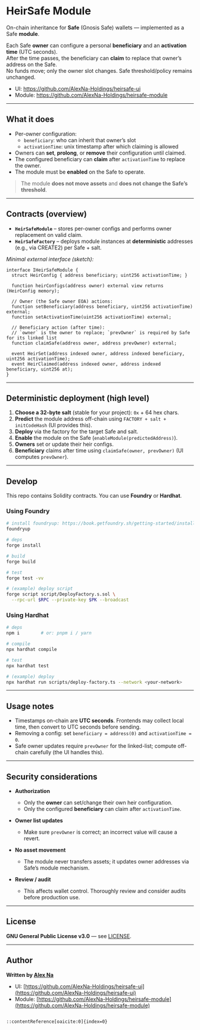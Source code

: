 
# HeirSafe Module

On-chain inheritance for **Safe** (Gnosis Safe) wallets — implemented as a Safe **module**.

Each Safe **owner** can configure a personal **beneficiary** and an **activation time** (UTC seconds).  
After the time passes, the beneficiary can **claim** to replace that owner’s address on the Safe.  
No funds move; only the owner slot changes. Safe threshold/policy remains unchanged.

- UI: https://github.com/AlexNa-Holdings/heirsafe-ui
- Module: https://github.com/AlexNa-Holdings/heirsafe-module

---

## What it does

- Per-owner configuration:
  - `beneficiary`: who can inherit that owner’s slot
  - `activationTime`: unix timestamp after which claiming is allowed
- Owners can **set**, **prolong**, or **remove** their configuration until claimed.
- The configured beneficiary can **claim** after `activationTime` to replace the owner.
- The module must be **enabled** on the Safe to operate.

> The module **does not move assets** and **does not change the Safe’s threshold**.

---

## Contracts (overview)

- **`HeirSafeModule`** – stores per-owner configs and performs owner replacement on valid claim.
- **`HeirSafeFactory`** – deploys module instances at **deterministic** addresses (e.g., via CREATE2) per Safe + salt.

_Minimal external interface (sketch):_
```solidity
interface IHeirSafeModule {
  struct HeirConfig { address beneficiary; uint256 activationTime; }

  function heirConfigs(address owner) external view returns (HeirConfig memory);

  // Owner (the Safe owner EOA) actions:
  function setBeneficiary(address beneficiary, uint256 activationTime) external;
  function setActivationTime(uint256 activationTime) external;

  // Beneficiary action (after time):
  // `owner` is the owner to replace; `prevOwner` is required by Safe for its linked list
  function claimSafe(address owner, address prevOwner) external;

  event HeirSet(address indexed owner, address indexed beneficiary, uint256 activationTime);
  event HeirClaimed(address indexed owner, address indexed beneficiary, uint256 at);
}
````

---

## Deterministic deployment (high level)

1. **Choose a 32-byte salt** (stable for your project): `0x` + 64 hex chars.
2. **Predict** the module address off-chain using `FACTORY + salt + initCodeHash` (UI provides this).
3. **Deploy** via the factory for the target Safe and salt.
4. **Enable** the module on the Safe (`enableModule(predictedAddress)`).
5. **Owners** set or update their heir configs.
6. **Beneficiary** claims after time using `claimSafe(owner, prevOwner)` (UI computes `prevOwner`).

---

## Develop

This repo contains Solidity contracts. You can use **Foundry** or **Hardhat**.

### Using Foundry

```bash
# install foundryup: https://book.getfoundry.sh/getting-started/installation
foundryup

# deps
forge install

# build
forge build

# test
forge test -vv

# (example) deploy script
forge script script/DeployFactory.s.sol \
  --rpc-url $RPC --private-key $PK --broadcast
```

### Using Hardhat

```bash
# deps
npm i        # or: pnpm i / yarn

# compile
npx hardhat compile

# test
npx hardhat test

# (example) deploy
npx hardhat run scripts/deploy-factory.ts --network <your-network>
```

---

## Usage notes

* Timestamps on-chain are **UTC seconds**. Frontends may collect local time, then convert to UTC seconds before sending.
* Removing a config: set `beneficiary = address(0)` and `activationTime = 0`.
* Safe owner updates require `prevOwner` for the linked-list; compute off-chain carefully (the UI handles this).

---

## Security considerations

* **Authorization**

  * Only the **owner** can set/change their own heir configuration.
  * Only the configured **beneficiary** can claim after `activationTime`.
* **Owner list updates**

  * Make sure `prevOwner` is correct; an incorrect value will cause a revert.
* **No asset movement**

  * The module never transfers assets; it updates owner addresses via Safe’s module mechanism.
* **Review / audit**

  * This affects wallet control. Thoroughly review and consider audits before production use.

---

## License

**GNU General Public License v3.0** — see [LICENSE](./LICENSE).

---

## Author

**Written by [Alex Na](https://x.com/AlexNa)**

* UI: [https://github.com/AlexNa-Holdings/heirsafe-ui](https://github.com/AlexNa-Holdings/heirsafe-ui)
* Module: [https://github.com/AlexNa-Holdings/heirsafe-module](https://github.com/AlexNa-Holdings/heirsafe-module)

```

::contentReference[oaicite:0]{index=0}

